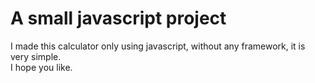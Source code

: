 <h1>A small javascript project</h1>

I made this calculator only using javascript, without any framework, it is very simple.</br>
I hope you like.
